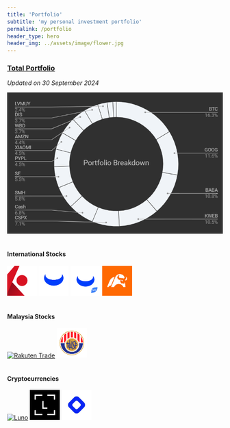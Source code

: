 ```yaml
---
title: 'Portfolio'
subtitle: 'my personal investment portfolio'
permalink: /portfolio
header_type: hero
header_img: ../assets/image/flower.jpg
---
```


<h3><a href="https://docs.google.com/spreadsheets/d/1ePEcpLNRmXISJV8rtCk3hKJ-w-9MiT_yH2cuIAUOrcM/edit#gid=6" target="_blank">Total Portfolio</a></h3>

*Updated on 30 September 2024*

<div class="w3-container" style="padding:0px 0px 0px">
    <img title="Portfolio" class="w3-image w3-padding" width="600" max-width="600"
        src="../assets/image/portfolio_sep_2024.png" alt="Portfolio">
</div>

<br/>

#### International Stocks

<div class="image-container">
    <a href="https://docs.google.com/spreadsheets/d/1qdFK497pn5k0ho04FuBRrXCS_HnsCsMqx7EzPnnGfNU/edit#gid=6" target="_blank"><img border="0" data-original-height="512" data-original-width="512" height="70" src="..\assets\image\ibkr.png" width="70" alt="IBKR"/></a>
    <a href="https://docs.google.com/spreadsheets/d/1LfaYtySUEs_tY80JPCqIYt7JgK0pe06Y5AerM4uQqX4/edit#gid=1447322971"  target="_blank"><img border="0" data-original-height="512" data-original-width="512" height="70" src="../assets\image\webull.png" width="70" alt="Webull"/></a>
    <a href="https://docs.google.com/spreadsheets/d/1yhX3LVtEnW3-U9-iwMN8SgAQUNQTP48JukrHSlPJSY8/edit?gid=6#gid=6"  target="_blank"><img border="0" data-original-height="512" data-original-width="512" height="70" src="../assets\image\webullmy.png" width="70" alt="Webull MY"/></a>
    <a href="https://docs.google.com/spreadsheets/d/1tTtzQicCEuFzlTI1tn20GhqLWHrId5vRjj1iuhDY4l8/edit#gid=6"  target="_blank"><img border="0" data-original-height="512" data-original-width="512" height="70" src="../assets\image\moomoo.png" width="70" alt="Moomoo"/></a>
</div>
  
<br/>

#### Malaysia Stocks

<div class="image-container">
    <a href="https://docs.google.com/spreadsheets/d/1v7_0KYNggyNbgN8Wbd2FHBp1fYweKBsW1z2WPsm-Yy8/edit#gid=6" target="_blank"><img border="0" data-original-height="280" data-original-width="280" height="70" src="https://avatars.githubusercontent.com/u/3453451?s=280&amp;v=4" width="70" alt="Rakuten Trade"/></a>
    <a href="https://docs.google.com/spreadsheets/d/1pujfT4zOm2dxKLawru-KMvxzmon5Z9XWIvGNoX1qPnQ/edit?gid=6#gid=6" target="_blank"><img border="0" data-original-height="280" data-original-width="280" height="70" src="..\assets\image\epf.png" width="70" alt="EPF"/></a>
    <!-- <a href="https://docs.google.com/spreadsheets/d/1XZxEnjjm4uYV0vF56_1Mn17VFbjiAsoQkyLnh_tcsik/edit#gid=6"  target="_blank"><img border="0" data-original-height="512" data-original-width="512" height="70" src="https://encrypted-tbn0.gstatic.com/images?q=tbn:ANd9GcRfkk9Q-3JQL47sRT6a6m7EIxBGoI8l2F623A&usqp=CAU" width="70" alt="M+"/></a> -->
</div>

<br/>

#### Cryptocurrencies

<div class="image-container">
    <a href="https://docs.google.com/spreadsheets/d/1gzyJOdA0-_UbH8eZ28CZHG5RyePSemmauLkBwGdF6ac/edit#gid=6" target="_blank"><img border="0" data-original-height="512" data-original-width="512" height="70" src="https://pbs.twimg.com/profile_images/1483025183871062020/tDSWlyc8_400x400.jpg" width="70" alt="Luno"/></a>
    <a href="https://docs.google.com/spreadsheets/d/1cV0rQYW1dihOH0HBjzx2md0ZkrAyXMP2Xf3VlQnOkPE/edit#gid=6" target="_blank"><img border="0" data-original-height="512" data-original-width="512" height="70" src="..\assets\image\ledger.png" width="70" alt="Ledger"/></a>
    <a href="https://docs.google.com/spreadsheets/d/1N1rDELjN8oLF5li09UvYG8XsYgitarFqFfWv5xRo_Ek/edit#gid=6" target="_blank"><img border="0" data-original-height="512" data-original-width="512" height="70" src="..\assets\image\BlockFi.webp" width="70" alt="BlockFi"/></a>
</div>
  
<br/>

<br/>
